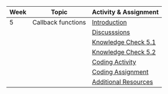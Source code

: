 | Week | Topic                                        | Activity & Assignment          |
|------|----------------------------------------------|--------------------------------|
| 5    | Callback functions                           | [Introduction](./Introduction%20_%20Instructions.pdf)                   |
|      |                                              | [Discusssions](https://classroom.google.com/w/NjE2MjExMTIzMTI1/tc/NTI0MzI2NjMzNzIw)                   |
|      |                                              | [Knowledge Check 5.1](https://docs.google.com/forms/d/1Bz-7dDyw1T61iLOmawKPZdnUYpVWdcUIJqHLxKkbaCs/edit)            |
|      |                                              | [Knowledge Check 5.2](https://docs.google.com/forms/d/1RyP8q5p3ZRaNGLQvG15RBTtE5FC5g-LJgkCLrKJxTuo/edit)            |
|      |                                              | [Coding Activity]()                |
|      |                                              | [Coding Assignment]()                |
|      |                                              | [Additional Resources](./Additional%20Resources.pdf)           |
